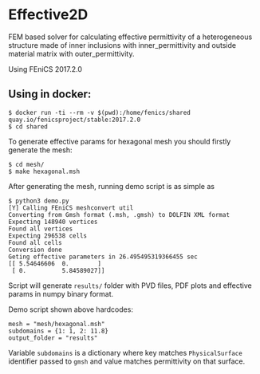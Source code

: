 # Effective2D

FEM based solver for calculating effective permittivity of a heterogeneous structure made of inner inclusions with inner_permittivity and outside material matrix with outer_permittivity.

Using FEniCS 2017.2.0

## Using in docker:

```
$ docker run -ti --rm -v $(pwd):/home/fenics/shared quay.io/fenicsproject/stable:2017.2.0
$ cd shared
```

To generate effective params for hexagonal mesh you should firstly generate
the mesh:
```
$ cd mesh/
$ make hexagonal.msh
```
After generating the mesh, running demo script is as simple as
```
$ python3 demo.py
[Y] Calling FEniCS meshconvert util
Converting from Gmsh format (.msh, .gmsh) to DOLFIN XML format
Expecting 148940 vertices
Found all vertices
Expecting 296538 cells
Found all cells
Conversion done
Geting effective parameters in 26.495495319366455 sec
[[ 5.54646606  0.        ]
 [ 0.          5.84589027]]
```
Script will generate `results/` folder with PVD files, PDF plots and effective
params in numpy binary format.

Demo script shown above hardcodes:
```
mesh = "mesh/hexagonal.msh"
subdomains = {1: 1, 2: 11.8}
output_folder = "results"
```
Variable `subdomains` is a dictionary where key matches `PhysicalSurface`
identifier passed to `gmsh` and value matches permittivity on that surface.
